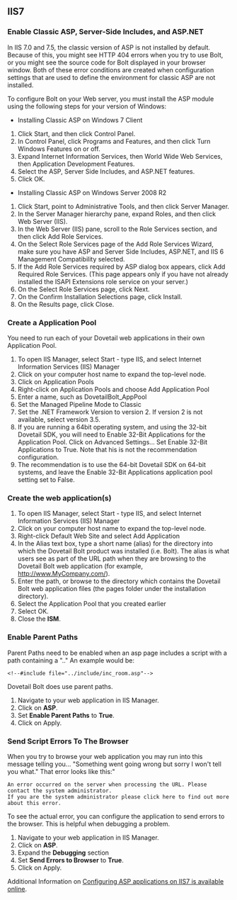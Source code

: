 ## IIS7

### Enable Classic ASP, Server-Side Includes, and ASP.NET

In IIS 7.0 and 7.5, the classic version of ASP is not installed by default. Because of this, you might see HTTP 404 errors when you try to use Bolt, or you might see the source code for Bolt displayed in your browser window. Both of these error conditions are created when configuration settings that are used to define the environment for classic ASP are not installed.

To configure Bolt on your Web server, you must install the ASP module using the following steps for your version of Windows:

* Installing Classic ASP on Windows 7 Client
1. Click Start, and then click Control Panel.
1. In Control Panel, click Programs and Features, and then click Turn Windows Features on or off.
1. Expand Internet Information Services, then World Wide Web Services, then Application Development Features.
1. Select the ASP, Server Side Includes, and ASP.NET features.
1. Click OK.
* Installing Classic ASP on Windows Server 2008 R2
1. Click Start, point to Administrative Tools, and then click Server Manager.
1. In the Server Manager hierarchy pane, expand Roles, and then click Web Server (IIS).
1. In the Web Server (IIS) pane, scroll to the Role Services section, and then click Add Role Services.
1. On the Select Role Services page of the Add Role Services Wizard, make sure you have ASP and Server Side Includes, ASP.NET, and IIS 6 Management Compatibility selected.
1. If the Add Role Services required by ASP dialog box appears, click Add Required Role Services. (This page appears only if you have not already installed the ISAPI Extensions role service on your server.)
1. On the Select Role Services page, click Next.
1. On the Confirm Installation Selections page, click Install.
1. On the Results page, click Close.


### Create a Application Pool

You need to run each of your Dovetail web applications in their own Application Pool.

1. To open IIS Manager, select Start - type IIS, and select Internet Information Services (IIS) Manager
1. Click on your computer host name to expand the top-level node.
1. Click on Application Pools
1. Right-click on Application Pools and choose Add Application Pool
1. Enter a name, such as DovetailBolt_AppPool
1. Set the Managed Pipeline Mode to Classic
1. Set the .NET Framework Version to version 2. If version 2 is not available, select version 3.5.
1. If you are running a 64bit operating system, and using the 32-bit Dovetail SDK, you will need to Enable 32-Bit Applications for the Application Pool. Click on Advanced Settings… Set Enable 32-Bit Applications to True. Note that his is not the recommendation configuration.
1. The recommendation is to use the 64-bit Dovetail SDK on 64-bit systems, and leave the Enable 32-Bit Applications application pool setting set to False.

### Create the web application(s)

1. To open IIS Manager, select Start - type IIS, and select Internet Information Services (IIS) Manager
1. Click on your computer host name to expand the top-level node.
1. Right-click Default Web Site and select Add Application
1. In the Alias text box, type a short name (alias) for the directory into which the Dovetail Bolt product was installed (i.e. Bolt). The alias is what users see as part of the URL path when they are browsing to the Dovetail Bolt web application (for example, http://www.MyCompany.com/<Bolt>).
1. Enter the path, or browse to the directory which contains the Dovetail Bolt web application files (the pages folder under the installation directory).
1. Select the Application Pool that you created earlier
1. Select OK.
1. Close the <b>ISM</b>.

### Enable Parent Paths
Parent Paths need to be enabled when an asp page includes a script with a path containing a ".." An example would be:

	<!--#include file="../include/inc_room.asp"-->

Dovetail Bolt does use parent paths.

1. Navigate to your web application in IIS Manager.
1. Click on <b>ASP</b>.
1. Set <b>Enable Parent Paths</b> to <b>True</b>.
1. Click on Apply.

### Send Script Errors To The Browser

When you try to browse your web application you may run into this message telling you... "Something went going wrong but sorry I won't tell you what." That error looks like this:"

	An error occurred on the server when processing the URL. Please contact the system administrator.
	If you are the system administrator please click here to find out more about this error.

To see the actual error, you can configure the application to send errors to the browser. This is helpful when debugging a problem.

1. Navigate to your web application in IIS Manager.
1. Click on <b>ASP</b>.
1. Expand the <b>Debugging</b> section
1. Set <b>Send Errors to Browser</b> to <b>True</b>.
1. Click on Apply.

Additional Information on [Configuring ASP applications on IIS7 is available online](http://blogs.dovetailsoftware.com/blogs/kmiller/archive/2008/08/19/installing-classic-asp-web-applications-on-iis7.aspx).